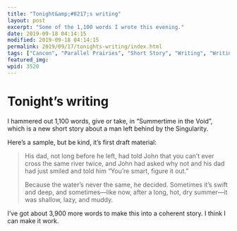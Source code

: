 ```yaml
---
title: "Tonight&amp;#8217;s writing"
layout: post
excerpt: "Some of the 1,100 words I wrote this evening."
date: 2019-09-18 04:14:15
modified: 2019-09-18 04:14:15
permalink: 2019/09/17/tonights-writing/index.html
tags: ["Cancon", "Parallel Prairies", "Short Story", "Writing", "Writing"]
featured_img: 
wpid: 3520
---
```


# Tonight&#8217;s writing

I hammered out 1,100 words, give or take, in “Summertime in the Void”, which is a new short story about a man left behind by the Singularity.

Here’s a sample, but be kind, it’s first draft material:

> His dad, not long before he left, had told John that you can’t ever cross the same river twice, and John had asked why not and his dad had just smiled and told him “You’re smart, figure it out.”
> 
> Because the water’s never the same, he decided. Sometimes it’s swift and deep, and sometimes—like now, after a long, hot, dry summer—it was shallow, lazy, and muddy.

I’ve got about 3,900 more words to make this into a coherent story. I think I can make it work.